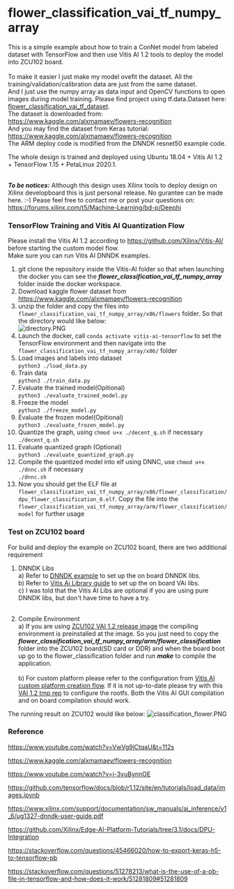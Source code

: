 # flower_classification_vai_tf_numpy_array
This is a simple example about how to train a ConNet model from labeled dataset with TensorFlow and then use Vitis AI 1.2 tools to deploy the model into ZCU102 board. <br /><br />
To make it easier I just make my model ovefit the dataset. All the training/validation/calibration data are just from the same dataset. <br /> 
And I just use the numpy array as data input and OpenCV functions to open images during model training. Please find project using tf.data.Dataset here: [flower_classification_vai_tf_dataset](https://github.com/gewuek/flower_classification_vai_tf_dataset).<br />
The dataset is downloaded from: https://www.kaggle.com/alxmamaev/flowers-recognition <br />
And you may find the dataset from Keras tutorial: https://www.kaggle.com/alxmamaev/flowers-recognition <br />
The ARM deploy code is modified from the DNNDK resnet50 example code. <br />

The whole design is trained and deployed using Ubuntu 18.04 + Vitis AI 1.2 + TensorFlow 1.15 + PetaLinux 2020.1. <br />
<br />

***To be notices:*** Although this design uses Xilinx tools to deploy design on Xilinx developboard this is just personal release. No gurantee can be made here. :-) Pease feel free to contact me or post your questions on:  <br />
https://forums.xilinx.com/t5/Machine-Learning/bd-p/Deephi <br />


### TensorFlow Training and Vitis AI Quantization Flow<br />
Please install the Vitis AI 1.2 according to https://github.com/Xilinx/Vitis-AI/ before starting the custom model flow.<br />
Make sure you can run Vitis AI DNNDK examples.<br />

1. git clone the repository inside the Vitis-AI folder so that when launching the docker you can see the ***flower_classification_vai_tf_numpy_array*** folder inside the docker workspace.<br />
2. Download kaggle flower dataset from https://www.kaggle.com/alxmamaev/flowers-recognition <br />
3. unzip the folder and copy the files into ```flower_classification_vai_tf_numpy_array/x86/flowers``` folder. So that the directory would like below: <br />
![directory.PNG](/pic_for_readme/directory.PNG) <br />
4. Launch the docker, call ```conda activate vitis-ai-tensorflow``` to set the TensorFlow environment  and then navigate into the ```flower_classification_vai_tf_numpy_array/x86/``` folder <br />
5. Load images and labels into dataset <br />
```python3 ./load_data.py``` <br />
6. Train data <br />
```python3 ./train_data.py``` <br />
7. Evaluate the trained model(Opitional) <br />
```python3 ./evaluate_trained_model.py``` <br />
8. Freeze the model <br />
```python3 ./freeze_model.py``` <br />
9. Evaluate the frozen model(Opitional) <br />
```python3 ./evaluate_frozen_model.py``` <br />
10. Quantize the graph, using ```chmod u+x ./decent_q.sh``` if necessary <br />
```./decent_q.sh``` <br />
11. Evaluate quantized graph (Optional) <br />
```python3 ./evaluate_quantized_graph.py``` <br />
12. Compile the quantized model into elf using DNNC, use ```chmod u+x ./dnnc.sh``` if necessary <br />
```./dnnc.sh``` <br />
13. Now you should get the ELF file at ```flower_classification_vai_tf_numpy_array/x86/flower_classification/dpu_flower_classification_0.elf```. Copy the file into the ```flower_classification_vai_tf_numpy_array/arm/flower_classification/model``` for further usage <br />

### Test on ZCU102 board
For build and deploy the example on ZCU102 board, there are two additional requirement <br />
1. DNNDK Libs <br />
  a) Refer to [DNNDK example](https://github.com/Xilinx/Vitis-AI/tree/v1.2/mpsoc) to set up the on board DNNDK libs. <br />
  b) Refer to [Vitis Ai Library guide](https://github.com/Xilinx/Vitis-AI/tree/v1.2/Vitis-AI-Library) to set up the on board VAi libs. <br />
  c) I was told that the Vitis AI Libs are optional if you are using pure DNNDK libs, but don't have time to have a try.<br /><br />

2. Compile Environment <br />
  a) If you are using [ZCU102 VAI 1.2 release image](https://www.xilinx.com/bin/public/openDownload?filename=xilinx-zcu102-dpu-v2020.1-v1.2.0.img.gz) the compiling environment is preinstalled at the image. So you just need to copy the ***flower_classification_vai_tf_numpy_array/arm/flower_classification*** folder into the ZCU102 board(SD card or DDR) and when the board boot up go to the flower_classification folder and run ***make*** to compile the application. <br /><br />
  b) For custom platform please refer to the configuration from [Vitis AI custom platform creation flow](https://github.com/gewuek/vitis_ai_custom_platform_flow). If it is not up-to-date please try with this [VAI 1.2 tmp rep](https://github.com/gewuek/vitis_ai_custom_platform_v1.2_tmp) to configure the rootfs. Both the Vitis AI GUI compilation and on board compilation should work. <br />

The running result on ZCU102 would like below:
![classification_flower.PNG](/pic_for_readme/classification_flower.PNG)

### Reference

https://www.youtube.com/watch?v=VwVg9jCtqaU&t=112s

https://www.kaggle.com/alxmamaev/flowers-recognition

https://www.youtube.com/watch?v=j-3vuBynnOE

https://github.com/tensorflow/docs/blob/r1.12/site/en/tutorials/load_data/images.ipynb

https://www.xilinx.com/support/documentation/sw_manuals/ai_inference/v1_6/ug1327-dnndk-user-guide.pdf

https://github.com/Xilinx/Edge-AI-Platform-Tutorials/tree/3.1/docs/DPU-Integration

https://stackoverflow.com/questions/45466020/how-to-export-keras-h5-to-tensorflow-pb

https://stackoverflow.com/questions/51278213/what-is-the-use-of-a-pb-file-in-tensorflow-and-how-does-it-work/51281809#51281809
